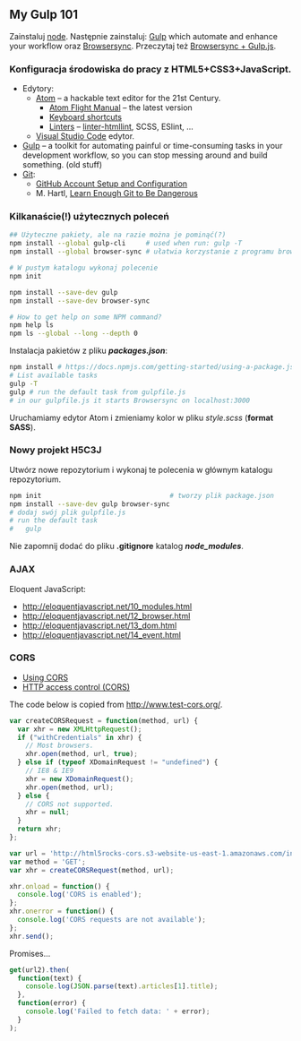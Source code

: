 ## My Gulp 101

Zainstaluj [node](https://nodejs.org/en/). Następnie zainstaluj:
[Gulp](https://gulpjs.com) which automate and enhance your workflow oraz
[Browsersync](https://browsersync.io/#instal).
Przeczytaj też [Browsersync + Gulp.js](https://www.browsersync.io/docs/gulp).

### Konfiguracja środowiska do pracy z HTML5+CSS3+JavaScript.

* Edytory:
  * [Atom](https://atom.io) – a hackable text editor for the 21st Century.
    - [Atom Flight Manual](https://atom.io/docs/latest/) – the latest version
    - [Keyboard shortcuts](https://github.com/nwinkler/atom-keyboard-shortcuts)
    - [Linters](http://atomlinter.github.io) –
      [linter-htmllint](https://github.com/htmllint/htmllint/wiki/Options[options]),
      SCSS, ESlint, …
  * [Visual Studio Code](https://code.visualstudio.coma/download) edytor.
* [Gulp](http://gulpjs.com) – a toolkit for automating painful or
  time-consuming tasks in your development workflow, so you can stop
  messing around and build something. (old stuff)
* [Git](https://git-scm.com/book/en/v2):
  - [GitHub Account Setup and Configuration](https://git-scm.com/book/en/v2/GitHub-Account-Setup-and-Configuration)
  - M. Hartl, [Learn Enough Git to Be Dangerous](https://www.learnenough.com/git-tutorial)


### Kilkanaście(!) użytecznych poleceń

```sh
## Użyteczne pakiety, ale na razie można je pominąć(?)
npm install --global gulp-cli     # used when run: gulp -T
npm install --global browser-sync # ułatwia korzystanie z programu browser-sync

# W pustym katalogu wykonaj polecenie
npm init

npm install --save-dev gulp
npm install --save-dev browser-sync

# How to get help on some NPM command?
npm help ls
npm ls --global --long --depth 0
```

Instalacja pakietów z pliku **_packages.json_**:

```sh
npm install # https://docs.npmjs.com/getting-started/using-a-package.json
# List available tasks
gulp -T
gulp # run the default task from gulpfile.js
# in our gulpfile.js it starts Browsersync on localhost:3000
```

Uruchamiamy edytor Atom i zmieniamy kolor w pliku
_style.scss_ (**format SASS**).


### Nowy projekt H5C3J

Utwórz nowe repozytorium i wykonaj te polecenia w głównym katalogu repozytorium.

```sh
npm init                                # tworzy plik package.json
npm install --save-dev gulp browser-sync
# dodaj swój plik gulpfile.js
# run the default task
#   gulp
```

Nie zapomnij dodać do pliku **.gitignore** katalog **_node_modules_**.


### AJAX

Eloquent JavaScript:

* http://eloquentjavascript.net/10_modules.html
* http://eloquentjavascript.net/12_browser.html
* http://eloquentjavascript.net/13_dom.html
* http://eloquentjavascript.net/14_event.html


### CORS

* [Using CORS](https://www.html5rocks.com/en/tutorials/cors/)
* [HTTP access control (CORS)](https://developer.mozilla.org/en-US/docs/Web/HTTP/Access_control_CORS)

The code below is copied from http://www.test-cors.org/.

```js
var createCORSRequest = function(method, url) {
  var xhr = new XMLHttpRequest();
  if ("withCredentials" in xhr) {
    // Most browsers.
    xhr.open(method, url, true);
  } else if (typeof XDomainRequest != "undefined") {
    // IE8 & IE9
    xhr = new XDomainRequest();
    xhr.open(method, url);
  } else {
    // CORS not supported.
    xhr = null;
  }
  return xhr;
};

var url = 'http://html5rocks-cors.s3-website-us-east-1.amazonaws.com/index.html';
var method = 'GET';
var xhr = createCORSRequest(method, url);

xhr.onload = function() {
  console.log('CORS is enabled');
};
xhr.onerror = function() {
  console.log('CORS requests are not available');
};
xhr.send();
```

Promises…

```js
get(url2).then(
  function(text) {
    console.log(JSON.parse(text).articles[1].title);
  },
  function(error) {
    console.log('Failed to fetch data: ' + error);
  }
);
```
